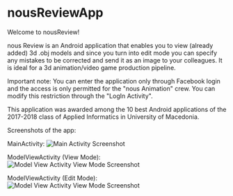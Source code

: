 # nousReviewApp

Welcome to nousReview!

nous Review is an Android application that enables you to view (already added) 3d .obj models and since you turn into edit mode you can specify any mistakes to be corrected and send it as an image to your colleagues. It is ideal for a 3d animation/video game production pipeline. 

Important note: You can enter the application only through Facebook login and the access is only permitted for the "nous Animation" crew. You can modify this restriction through the "LogIn Activity".

This application was awarded among the 10 best Android applications of the 2017-2018 class of Applied Informatics in University of Macedonia.

Screenshots of the app:

MainActivity:
![Main Activity Screenshot](https://i.ibb.co/9tNZNFR/Screenshot-2020-10-07-10-04-41-025-com-nousanimation-nousreview.jpg)

ModelViewActivity (View Mode):
![Model View Activity View Mode Screenshot](https://i.ibb.co/BrJY9zy/Screenshot-2020-10-07-10-05-01-969-com-nousanimation-nousreview.jpg)

ModelViewActivity (Edit Mode):
![Model View Activity View Mode Screenshot](https://i.ibb.co/g9hXK2Q/Screenshot-2020-10-07-10-06-28-992-com-nousanimation-nousreview.jpg)
